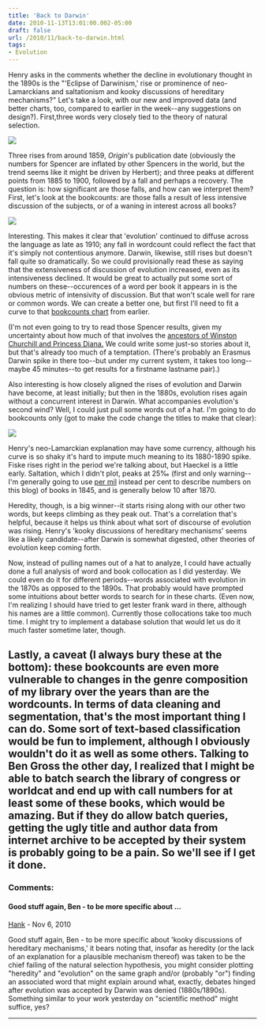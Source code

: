 ```yaml
---
title: 'Back to Darwin'
date: 2010-11-13T13:01:00.002-05:00
draft: false
url: /2010/11/back-to-darwin.html
tags: 
- Evolution
---
```


Henry asks in the comments whether the decline in evolutionary thought in the 1890s is the "'Eclipse of Darwinism,' rise or prominence of neo-Lamarckians and saltationism and kooky discussions of hereditary mechanisms?" Let's take a look, with our new and improved data (and better charts, too, compared to earlier in the week--any suggestions on design?). First,three words very closely tied to the theory of natural selection.  

[![](http://1.bp.blogspot.com/_Pge31alC_E8/TN7BvVe7qdI/AAAAAAAACFo/950YxmjutCQ/s1600/evolution+darwin+spencer.png)](http://1.bp.blogspot.com/_Pge31alC_E8/TN7BvVe7qdI/AAAAAAAACFo/950YxmjutCQ/s1600/evolution+darwin+spencer.png)

  

Three rises from around 1859, _Origin_'s publication date (obviously the numbers for Spencer are inflated by other Spencers in the world, but the trend seems like it might be driven by Herbert); and three peaks at different points from 1885 to 1900, followed by a fall and perhaps a recovery. The question is: how significant are those falls, and how can we interpret them? First, let's look at the bookcounts: are those falls a result of less intensive discussion of the subjects, or of a waning in interest across all books?

  
  

[![](http://1.bp.blogspot.com/_Pge31alC_E8/TN7EvHAuR3I/AAAAAAAACFs/PXpMHBPrUeM/s1600/evolution+darwin+spencer.png)](http://1.bp.blogspot.com/_Pge31alC_E8/TN7EvHAuR3I/AAAAAAAACFs/PXpMHBPrUeM/s1600/evolution+darwin+spencer.png)

  
  

Interesting. This makes it clear that 'evolution' continued to diffuse across the language as late as 1910; any fall in wordcount could reflect the fact that it's simply not contentious anymore. Darwin, likewise, still rises but doesn't fall quite so dramatically. So we could provisionally read these as saying that the extensiveness of discussion of evolution increased, even as its intensiveness declined. It would be great to actually put some sort of numbers on these--occurences of a word per book it appears in is the obvious metric of intensivity of discussion. But that won't scale well for rare or common words. We can create a better one, but first I'll need to fit a curve to that [bookcounts chart](http://2.bp.blogspot.com/_Pge31alC_E8/TNwZsQ00_2I/AAAAAAAACFA/-EMMNVCr1Jw/s1600/BookcountsWordcount.png) from earlier.

  

(I'm not even going to try to read those Spencer results, given my uncertainty about how much of that involves the [ancestors of Winston Churchill and Princess Diana.](http://en.wikipedia.org/wiki/Spencer_family) We could write some just-so stories about it, but that's already too much of a temptation. (There's probably an Erasmus Darwin spike in there too--but under my current system, it takes too long--maybe 45 minutes--to get results for a firstname lastname pair).)

  

Also interesting is how closely aligned the rises of evolution and Darwin have become, at least initially; but then in the 1880s, evolution rises again without a concurrent interest in Darwin. What accompanies evolution's second wind? Well, I could just pull some words out of a hat. I'm going to do bookcounts only (got to make the code change the titles to make that clear):

  

[![](http://4.bp.blogspot.com/_Pge31alC_E8/TN7LbnNBaZI/AAAAAAAACFw/KwIaJFFtuvI/s1600/heredity+haeckel+genetic+lamarck+fiske.png)](http://4.bp.blogspot.com/_Pge31alC_E8/TN7LbnNBaZI/AAAAAAAACFw/KwIaJFFtuvI/s1600/heredity+haeckel+genetic+lamarck+fiske.png)

  

  

Henry's neo-Lamarckian explanation may have some currency, although his curve is so shaky it's hard to impute much meaning to its 1880-1890 spike. Fiske rises right in the period we're talking about, but Haeckel is a little early. Saltation, which I didn't plot, peaks at 25‰ (first and only warning--I'm generally going to use [per mil](http://en.wikipedia.org/wiki/Per_mil) instead per cent to describe numbers on this blog) of books in 1845, and is generally below 10 after 1870.

  

Heredity, though, is a big winner--it starts rising along with our other two words, but keeps climbing as they peak out. That's a correlation that's helpful, because it helps us think about what sort of discourse of evolution was rising. Henry's 'kooky discussions of hereditary mechanisms' seems like a likely candidate--after Darwin is somewhat digested, other theories of evolution keep coming forth.

  

Now, instead of pulling names out of a hat to analyze, I could have actually done a full analysis of word and book collocation as I did yesterday. We could even do it for different periods--words associated with evolution in the 1870s as opposed to the 1890s. That probably would have prompted some intuitions about better words to search for in these charts. (Even now, I'm realizing I should have tried to get lester frank ward in there, although his names are a little common). Currently those collocations take too much time. I might try to implement a database solution that would let us do it much faster sometime later, though.

  

Lastly, a caveat (I always bury these at the bottom): these bookcounts are even more vulnerable to changes in the genre composition of my library over the years than are the wordcounts. In terms of data cleaning and segmentation, that's the most important thing I can do. Some sort of text-based classification would be fun to implement, although I obviously wouldn't do it as well as some others. Talking to Ben Gross the other day, I realized that I might be able to batch search the library of congress or worldcat and end up with call numbers for at least some of these books, which would be amazing. But if they do allow batch queries, getting the ugly title and author data from internet archive to be accepted by their system is probably going to be a pain. So we'll see if I get it done.
---
### Comments:
#### Good stuff again, Ben - to be more specific about ...
[Hank]( "noreply@blogger.com") - <time datetime="2010-11-13T14:42:18.791-05:00">Nov 6, 2010</time>

Good stuff again, Ben - to be more specific about 'kooky discussions of hereditary mechanisms,' it bears noting that, insofar as heredity (or the lack of an explanation for a plausible mechanism thereof) was taken to be the chief failing of the natural selection hypothesis, you might consider plotting "heredity" and "evolution" on the same graph and/or (probably "or") finding an associated word that might explain around what, exactly, debates hinged after evolution was accepted by Darwin was denied (1880s/1890s). Something similar to your work yesterday on "scientific method" might suffice, yes?
<hr />
